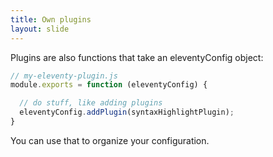 ```yaml
---
title: Own plugins
layout: slide
---
```

Plugins are also functions that take an eleventyConfig object:

```js
// my-eleventy-plugin.js
module.exports = function (eleventyConfig) {

  // do stuff, like adding plugins
  eleventyConfig.addPlugin(syntaxHighlightPlugin);
}
```

You can use that to organize your configuration.
